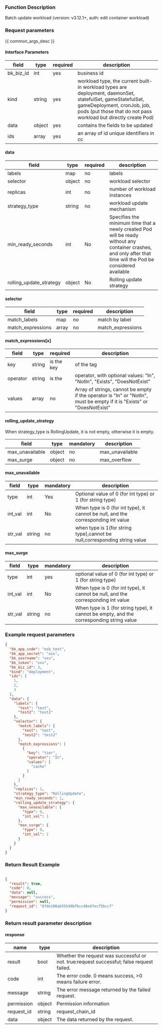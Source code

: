 ### Function Description

Batch update workload (version: v3.12.1+, auth: edit container workload)

### Request parameters

{{ common_args_desc }}

#### Interface Parameters

| field     | type   | required | description                                                                                                                                                                                                  |
|-----------|--------|----------|--------------------------------------------------------------------------------------------------------------------------------------------------------------------------------------------------------------|
| bk_biz_id | int    | yes      | business id                                                                                                                                                                                                  |
| kind      | string | yes      | workload type, the current built-in workload types are deployment, daemonSet, statefulSet, gameStatefulSet, gameDeployment, cronJob, job, pods (put those that do not pass workload but directly create Pod) |
| data      | object | yes      | contains the fields to be updated                                                                                                                                                                            |
| ids       | array  | yes      | an array of id unique identifiers in cc                                                                                                                                                                      |

#### data

| field                   | type   | required | description                                                                                                                                                    |
|-------------------------|--------|----------|----------------------------------------------------------------------------------------------------------------------------------------------------------------|
| labels                  | map    | no       | labels                                                                                                                                                         |
| selector                | object | no       | workload selector                                                                                                                                              |
| replicas                | int    | no       | number of workload instances                                                                                                                                   |
| strategy_type           | string | no       | workload update mechanism                                                                                                                                      |
| min_ready_seconds       | int    | No       | Specifies the minimum time that a newly created Pod will be ready without any container crashes, and only after that time will the Pod be considered available |
| rolling_update_strategy | object | No       | Rolling update strategy                                                                                                                                        |

#### selector

| field             | type  | required | description       |
|-------------------|-------|----------|-------------------|
| match_labels      | map   | no       | match by label    |
| match_expressions | array | no       | match_expressions |

#### match_expressions[x]

| field    | type   | required   | description                                                                                                             |
|----------|--------|------------|-------------------------------------------------------------------------------------------------------------------------|
| key      | string | is the key | of the tag                                                                                                              |
| operator | string | is the     | operator, with optional values: "In", "NotIn", "Exists", "DoesNotExist"                                                 |
| values   | array  | no         | Array of strings, cannot be empty if the operator is "In" or "NotIn", must be empty if it is "Exists" or "DoesNotExist" |

#### rolling_update_strategy

When strategy_type is RollingUpdate, it is not empty, otherwise it is empty.

| field           | type   | mandatory | description     |
|-----------------|--------|-----------|-----------------|
| max_unavailable | object | no        | max_unavailable |
| max_surge       | object | no        | max_overflow    |

#### max_unavailable

| field   | type   | mandatory | description                                                                       |
|---------|--------|-----------|-----------------------------------------------------------------------------------|
| type    | int    | Yes       | Optional value of 0 (for int type) or 1 (for string type)                         |
| int_val | int    | No        | When type is 0 (for int type), it cannot be null, and the corresponding int value |
| str_val | string | no        | when type is 1(for string type),cannot be null,corresponding string value         |

#### max_surge

| field   | type   | mandatory | description                                                                              |
|---------|--------|-----------|------------------------------------------------------------------------------------------|
| type    | int    | yes       | optional value of 0 (for int type) or 1 (for string type)                                |
| int_val | int    | No        | When type is 0 (for int type), it cannot be null, and the corresponding int value        |
| str_val | string | no        | When type is 1 (for string type), it cannot be empty, and the corresponding string value |

### Example request parameters

```json
{
  "bk_app_code": "esb_test",
  "bk_app_secret": "xxx",
  "bk_username": "xxx",
  "bk_token": "xxx",
  "bk_biz_id": 3,
  "kind": "deployment",
  "ids": [
    1,
    2,
    3
  ],
  "data": {
    "labels": {
      "test": "test",
      "test2": "test2"
    },
    "selector": {
      "match_labels": {
        "test": "test",
        "test2": "test2"
      },
      "match_expressions": [
        {
          "key": "tier",
          "operator": "In",
          "values": [
            "cache"
          ]
        }
      ]
    },
    "replicas": 1,
    "strategy_type": "RollingUpdate",
    "min_ready_seconds": 1,
    "rolling_update_strategy": {
      "max_unavailable": {
        "type": 0,
        "int_val": 1
      },
      "max_surge": {
        "type": 0,
        "int_val": 1
      }
    }
  }
}
```

### Return Result Example

```json

{
  "result": true,
  "code": 0,
  "data": null,
  "message": "success",
  "permission": null,
  "request_id": "87de106ab55549bfbcc46e47ecf5bcc7"
}
```

### Return result parameter description

#### response

| name       | type   | description                                                                               |
|------------|--------|-------------------------------------------------------------------------------------------|
| result     | bool   | Whether the request was successful or not. true:request successful; false request failed. |
| code       | int    | The error code. 0 means success, >0 means failure error.                                  |
| message    | string | The error message returned by the failed request.                                         |
| permission | object | Permission information                                                                    |
| request_id | string | request_chain_id                                                                          |
| data       | object | The data returned by the request.                                                         |
